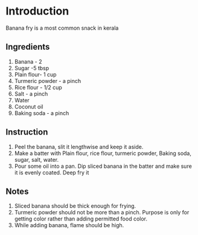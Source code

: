 # Introduction
 Banana fry is a most common snack in kerala

## Ingredients

1. Banana - 2
2. Sugar -5 tbsp
3. Plain flour- 1 cup
4. Turmeric powder - a pinch
5. Rice flour - 1/2 cup
6. Salt - a pinch
7. Water
8. Coconut oil
9. Baking soda - a pinch

## Instruction

1. Peel the banana, slit it lengthwise and keep it aside.
2. Make a batter with Plain flour, rice flour, turmeric powder, Baking soda, sugar, salt, water.
3. Pour some oil into a pan. Dip sliced banana in the batter and make sure it is evenly coated. Deep fry it

## Notes
1. Sliced banana should be thick enough for frying.
2. Turmeric powder should not be more than a pinch. Purpose is only for getting color rather than adding permitted food color.
3. While adding banana, flame should be high.


